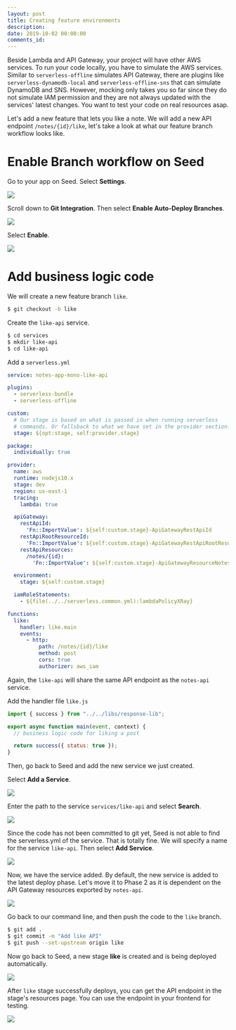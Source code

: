 ```yaml
---
layout: post
title: Creating feature environments
description: 
date: 2019-10-02 00:00:00
comments_id: 
---
```


Beside Lambda and API Gateway, your project will have other AWS services. To run your code locally, you have to simulate the AWS services. Similar to `serverless-offline` simulates API Gateway, there are plugins like `serverless-dynamodb-local` and `serverless-offline-sns` that can simulate DynamoDB and SNS. However, mocking only takes you so far since they do not simulate IAM permission and they are not always updated with the services' latest changes. You want to test your code on real resources asap.

Let's add a new feature that lets you like a note. We will add a new API endpoint `/notes/{id}/like`, let's take a look at what our feature branch workflow looks like.

# Enable Branch workflow on Seed

Go to your app on Seed. Select **Settings**.

![](/assets/best-practices/creating-pull-request-environments-1.png)

Scroll down to **Git Integration**. Then select **Enable Auto-Deploy Branches**.

![](/assets/best-practices/creating-pull-request-environments-2.png)

Select **Enable**.

![](/assets/best-practices/creating-pull-request-environments-3.png)

# Add business logic code

We will create a new feature branch `like`.
``` bash
$ git checkout -b like
```
Create the `like-api` service.
``` bash
$ cd services
$ mkdir like-api
$ cd like-api
```
Add a `serverless.yml`
``` yaml
service: notes-app-mono-like-api

plugins:
  - serverless-bundle
  - serverless-offline

custom:
  # Our stage is based on what is passed in when running serverless
  # commands. Or fallsback to what we have set in the provider section.
  stage: ${opt:stage, self:provider.stage}

package:
  individually: true

provider:
  name: aws
  runtime: nodejs10.x
  stage: dev
  region: us-east-1
  tracing:
    lambda: true

  apiGateway:
    restApiId:
      'Fn::ImportValue': ${self:custom.stage}-ApiGatewayRestApiId
    restApiRootResourceId:
      'Fn::ImportValue': ${self:custom.stage}-ApiGatewayRestApiRootResourceId
    restApiResources:
      /notes/{id}:
        'Fn::ImportValue': ${self:custom.stage}-ApiGatewayResourceNotesIdVarId

  environment:
    stage: ${self:custom.stage}

  iamRoleStatements:
    - ${file(../../serverless.common.yml):lambdaPolicyXRay}

functions:
  like:
    handler: like.main
    events:
      - http:
          path: /notes/{id}/like
          method: post
          cors: true
          authorizer: aws_iam
```
Again, the `like-api` will share the same API endpoint as the `notes-api` service.

Add the handler file `like.js`
``` javascript
import { success } from "../../libs/response-lib";

export async function main(event, context) {
  // business logic code for liking a post

  return success({ status: true });
}
```

Then, go back to Seed and add the new service we just created.

Select **Add a Service**.

![](/assets/best-practices/creating-pull-request-environments-4.png)

Enter the path to the service `services/like-api` and select **Search**.

![](/assets/best-practices/creating-pull-request-environments-5.png)

Since the code has not been committed to git yet, Seed is not able to find the serverless.yml of the service. That is totally fine. We will specify a name for the service `like-api`. Then select **Add Service**.

![](/assets/best-practices/creating-pull-request-environments-6.png)

Now, we have the service added. By default, the new service is added to the latest deploy phase. Let's move it to Phase 2 as it is dependent on the API Gateway resources exported by `notes-api`.

![](/assets/best-practices/creating-pull-request-environments-7.png)

Go back to our command line, and then push the code to the `like` branch.
``` bash
$ git add .
$ git commit -m "Add like API"
$ git push --set-upstream origin like
```

Now go back to Seed, a new stage **like** is created and is being deployed automatically.

![](/assets/best-practices/creating-pull-request-environments-10.png)

After `like` stage successfully deploys, you can get the API endpoint in the stage's resources page. You can use the endpoint in your frontend for testing.

![](/assets/best-practices/creating-pull-request-environments-11.png)

